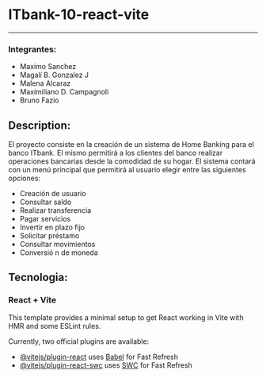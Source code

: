 # ITbank-10-react-vite
---
### Integrantes:
- Maximo Sanchez
- Magalí B. Gonzalez J
- Malena Alcaraz
- Maximiliano D. Campagnoli
- Bruno Fazio
## Description:
El proyecto consiste en la creación de un sistema de Home Banking para el banco ITbank. El mismo permitirá a los clientes del banco realizar operaciones bancarias desde la comodidad de su hogar. El sistema contará con un menú principal que permitirá al usuario elegir entre las siguientes opciones:
- Creación de usuario
- Consultar saldo
- Realizar transferencia
- Pagar servicios
- Invertir en plazo fijo
- Solicitar préstamo
- Consultar movimientos
- Conversió n de moneda

## Tecnologia:
### React + Vite

This template provides a minimal setup to get React working in Vite with HMR and some ESLint rules.

Currently, two official plugins are available:

- [@vitejs/plugin-react](https://github.com/vitejs/vite-plugin-react/blob/main/packages/plugin-react/README.md) uses [Babel](https://babeljs.io/) for Fast Refresh
- [@vitejs/plugin-react-swc](https://github.com/vitejs/vite-plugin-react-swc) uses [SWC](https://swc.rs/) for Fast Refresh
